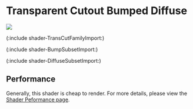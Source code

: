 Transparent Cutout Bumped Diffuse
=================================


![](http://docwiki.hq.unity3d.com/uploads/Main/Shaders./Shader-TransCutoutBump.png)  

(:include shader-TransCutFamilyImport:)

(:include shader-BumpSubsetImport:)

(:include shader-DiffuseSubsetImport:)

Performance
-----------


Generally, this shader is cheap to render.  For more details, please view the [Shader Peformance page](shader-Performance.html).
